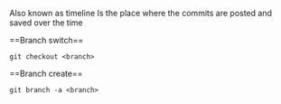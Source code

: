 Also known as timeline 
Is the place where the commits are posted and saved over the time  

==Branch switch==
```
git checkout <branch>
```

==Branch create==
```
git branch -a <branch>
```
